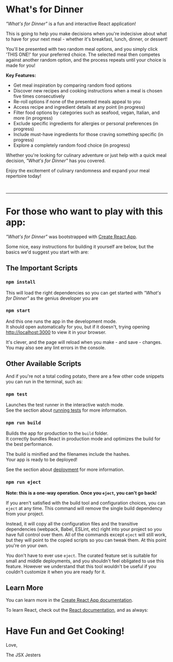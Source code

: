 # What's for Dinner

*"What's for Dinner"* is a fun and interactive React application! 

This is going to help you make decisions when you're indecisive about what to have for your next meal - whether it's breakfast, lunch, dinner, or dessert! 

You'll be presented with two random meal options, and you simply click 'THIS ONE!' for your preferred choice. The selected meal then competes against another random option, and the process repeats until your choice is made for you!

**Key Features:**

-   Get meal inspiration by comparing random food options
-   Discover new recipes and cooking instructions when a meal is chosen five times consecutively
-   Re-roll options if none of the presented meals appeal to you
-   Access recipe and ingredient details at any point (in progress)
-   Filter food options by categories such as seafood, vegan, Italian, and more (in progress)
-   Exclude specific ingredients for allergies or personal preferences (in progress)
-   Include must-have ingredients for those craving something specific (in progress)
-   Explore a completely random food choice (in progress) <!-- THIS IS COMPLETE, YEAH? -->


Whether you're looking for culinary adventure or just help with a quick meal decision, *"What's for Dinner"* has you covered. 

Enjoy the excitement of culinary randomness and expand your meal repertoire today!

<br>

---

# For those who want to play with this app:

*"What's for Dinner"* was bootstrapped with [Create React App](https://github.com/facebook/create-react-app).

Some nice, easy instructions for building it yourself are below, but the basics we'd suggest you start with are:

## The Important Scripts

### `npm install`

This will load the right dependencies so you can get started with *"What's for Dinner"* as the genius developer you are

### `npm start`

And this one runs the app in the development mode.\
It should open automatically for you, but if it doesn't, trying opening [http://localhost:3000](http://localhost:3000) to view it in your browser.

It's clever, and the page will reload when you make - and save - changes.\
You may also see any lint errors in the console.

## Other Available Scripts

And if you're not a total coding potato, there are a few other code snippets you can run in the terminal, such as:

### `npm test`

Launches the test runner in the interactive watch mode.\
See the section about [running tests](https://facebook.github.io/create-react-app/docs/running-tests) for more information.

### `npm run build`

Builds the app for production to the `build` folder.\
It correctly bundles React in production mode and optimizes the build for the best performance.

The build is minified and the filenames include the hashes.\
Your app is ready to be deployed!

See the section about [deployment](https://facebook.github.io/create-react-app/docs/deployment) for more information.

### `npm run eject`

**Note: this is a one-way operation. Once you `eject`, you can't go back!**

If you aren't satisfied with the build tool and configuration choices, you can `eject` at any time. This command will remove the single build dependency from your project.

Instead, it will copy all the configuration files and the transitive dependencies (webpack, Babel, ESLint, etc) right into your project so you have full control over them. All of the commands except `eject` will still work, but they will point to the copied scripts so you can tweak them. At this point you're on your own.

You don't have to ever use `eject`. The curated feature set is suitable for small and middle deployments, and you shouldn't feel obligated to use this feature. However we understand that this tool wouldn't be useful if you couldn't customize it when you are ready for it.

## Learn More

You can learn more in the [Create React App documentation](https://facebook.github.io/create-react-app/docs/getting-started).

To learn React, check out the [React documentation](https://reactjs.org/), and as always:

# Have Fun and Get Cooking!

Love, 

The JSX Jesters